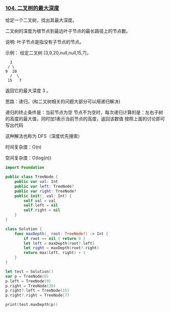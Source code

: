### [104. 二叉树的最大深度](https://leetcode-cn.com/problems/maximum-depth-of-binary-tree/submissions/)

给定一个二叉树，找出其最大深度。

二叉树的深度为根节点到最远叶子节点的最长路径上的节点数。

说明: 叶子节点是指没有子节点的节点。

示例：
给定二叉树 [3,9,20,null,null,15,7]，

```
  3
 / \
9  20
  /  \
 15   7
```


返回它的最大深度 3 。

思路：递归。(和二叉树相关的问题大部分可以用递归解决)

递归的终止条件是：当前节点为空
节点不为空时，每次递归计算的是：左右子树的高度的最大值，同时加1表示当前节点的高度，返回该数值 
按照上面的讨论即可写出代码

这种解法也称为 DFS（深度优先搜索）

时间复杂度：O(n)

空间复杂度：O(log(n))

```swift
import Foundation

public class TreeNode {
    public var val: Int
    public var left: TreeNode?
    public var right: TreeNode?
    public init(_ val: Int) {
        self.val = val
        self.left = nil
        self.right = nil
    }
}

class Solution {            
    func maxDepth(_ root: TreeNode?) -> Int {
        if root == nil { return 0 }
        let left = maxDepth(root?.left)
        let right = maxDepth(root?.right)
        return max(left, right) + 1
    }
}

let test = Solution()
var p = TreeNode(0)
p.left = TreeNode(9)
p.right = TreeNode(20)
p.right?.left = TreeNode(15)
p.right?.right = TreeNode(7)

print(test.maxDepth(p))
```

